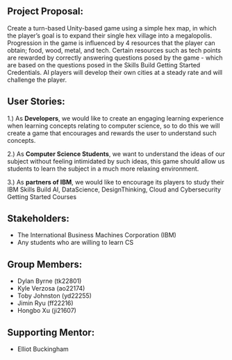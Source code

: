 

## **Project Proposal:**

Create a turn-based Unity-based game using a simple hex map, in which the player’s goal is to expand their single hex village into a megalopolis. Progression in the game is influenced by 4 resources that the player can obtain; food, wood, metal, and tech. Certain resources such as tech points are rewarded by correctly answering questions posed by the game - which are based on the questions posed in the Skills Build Getting Started Credentials. AI players will develop their own cities at a steady rate and will challenge the player.


## **User Stories:**
1.) As **Developers**, we would like to create an engaging learning experience when learning concepts relating to computer science, so to do this we will create a game that encourages and rewards the user to understand such concepts.

2.)  As **Computer Science Students**, we want to understand the ideas of our subject without feeling intimidated by such ideas, this game should allow us students to learn the subject in a much more relaxing environment.

3.) As **partners of IBM**, we would like to encourage its players to study their IBM Skills Build AI, DataScience, DesignThinking, Cloud and Cybersecurity Getting Started Courses

  
  

## **Stakeholders:**

- The International Business Machines Corporation (IBM)
- Any students who are willing to learn CS

## **Group Members:**
- Dylan Byrne (tk22801)
- Kyle Verzosa (ao22174)
- Toby Johnston (yd22255)
- Jimin Ryu (ff22216)
- Hongbo Xu (ji21607)
  

## **Supporting Mentor:**

- Elliot Buckingham
